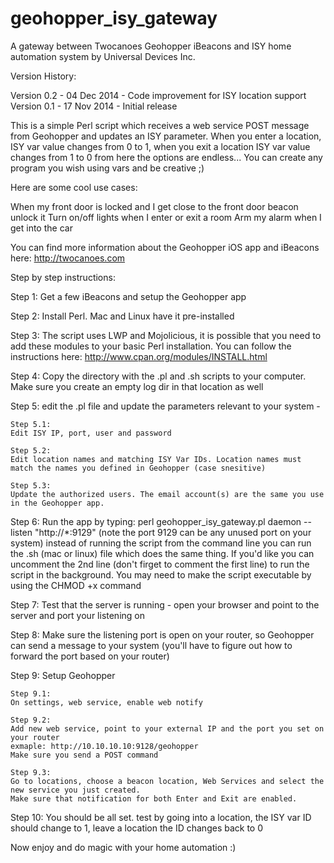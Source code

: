 geohopper_isy_gateway
=====================

A gateway between Twocanoes Geohopper iBeacons and ISY home automation system by Universal Devices Inc.

Version History:

Version 0.2  -  04 Dec 2014 - Code improvement for ISY location support
Version 0.1  -  17 Nov 2014 - Initial release


This is a simple Perl script which receives a web service POST message from Geohopper and updates an ISY parameter. When you enter a location, ISY var value changes from 0 to 1, when you exit a location ISY var value changes from 1 to 0 from here the options are endless...
You can create any program you wish using vars and be creative ;)

Here are some cool use cases:

When my front door is locked and I get close to the front door beacon unlock it
Turn on/off lights when I enter or exit a room
Arm my alarm when I get into the car

You can find more information about the Geohopper iOS app and iBeacons here:
http://twocanoes.com


Step by step instructions:

Step 1:
Get a few iBeacons and setup the Geohopper app

Step 2:
Install Perl. Mac and Linux have it pre-installed

Step 3:
The script uses LWP and Mojolicious, it is possible that you need to add these modules to your basic Perl installation.
You can follow the instructions here: http://www.cpan.org/modules/INSTALL.html

Step 4:
Copy the directory with the .pl and .sh scripts to your computer. Make sure you create an empty log dir in that location as well

Step 5:
edit the .pl file and update the parameters relevant to your system -

    Step 5.1:
    Edit ISY IP, port, user and password
    
    Step 5.2:
    Edit location names and matching ISY Var IDs. Location names must match the names you defined in Geohopper (case snesitive)
    
    Step 5.3:
    Update the authorized users. The email account(s) are the same you use in the Geohopper app.
    
Step 6:
Run the app by typing: perl geohopper_isy_gateway.pl daemon --listen "http://*:9129"
(note the port 9129 can be any unused port on your system)
instead of running the script from the command line you can run the .sh (mac or linux) file which does the same thing. If you'd like you can uncomment the 2nd line (don't firget to comment the first line) to run the script in the background.
You may need to make the script executable by using the CHMOD +x command

Step 7:
Test that the server is running - open your browser and point to the server and port your listening on

Step 8:
Make sure the listening port is open on your router, so Geohopper can send a message to your system
(you'll have to figure out how to forward the port based on your router)

Step 9:
Setup Geohopper

    Step 9.1:
    On settings, web service, enable web notify
    
    Step 9.2: 
    Add new web service, point to your external IP and the port you set on your router
    exmaple: http://10.10.10.10:9128/geohopper
    Make sure you send a POST command
    
    Step 9.3:
    Go to locations, choose a beacon location, Web Services and select the new service you just created.
    Make sure that notification for both Enter and Exit are enabled.
    
Step 10:
You should be all set. test by going into a location, the ISY var ID should change to 1, leave a location the ID changes back to 0

Now enjoy and do magic with your home automation :)

    
    


